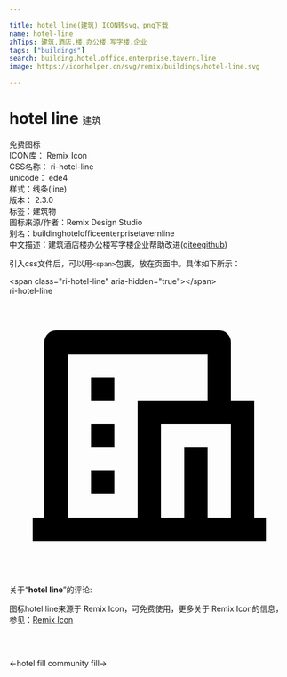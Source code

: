 ```yaml
---

title: hotel line(建筑) ICON转svg、png下载
name: hotel-line
zhTips: 建筑,酒店,楼,办公楼,写字楼,企业
tags: ["buildings"]
search: building,hotel,office,enterprise,tavern,line
image: https://iconhelper.cn/svg/remix/buildings/hotel-line.svg

---
```


# hotel line  <small style="font-size: 60%;font-weight: 100">建筑</small>


<div class="detail-page">
<p>
<span><span class="badge-success badge">免费图标</span> </span>
<br/>
<span>
ICON库：
<span class="badge-secondary badge">Remix Icon</span> 
</span>
<br/>
<span>
CSS名称：
<span class="badge-secondary badge">ri-hotel-line</span> 
</span>
<br/>
<span>
unicode：
<span class="badge-secondary badge">ede4</span> 
<copy-btn content='ede4' btn-title=""></copy-btn>
<copy-btn :content='String.fromCodePoint(parseInt("ede4", 16))' btn-title="复制U"></copy-btn>
</span><br/><span>样式：<span class="badge-light badge">线条(line)</span></span>
<br/>
<span>
版本：
<span class="badge-secondary badge">2.3.0</span> 
</span><br/><span>标签：<span class="badge-light badge"><router-link to="/tags/buildings.html">建筑物</router-link></span></span>
<br/>
<span>图标来源/作者：<span class="badge-light badge">Remix Design Studio</span></span> 
<br/>
<span>别名：<span class="badge-light badge">building</span><span class="badge-light badge">hotel</span><span class="badge-light badge">office</span><span class="badge-light badge">enterprise</span><span class="badge-light badge">tavern</span><span class="badge-light badge">line</span></span><br/><span class="zh-detail">中文描述：<span class="badge-primary badge">建筑</span><span class="badge-primary badge">酒店</span><span class="badge-primary badge">楼</span><span class="badge-primary badge">办公楼</span><span class="badge-primary badge">写字楼</span><span class="badge-primary badge">企业</span><span class="help-link"><span>帮助改进</span>(<a href="https://gitee.com/liuwave/icon-helper/edit/master/json/remix/buildings/hotel-line.json" target="_blank" rel="noopener noreferrer">gitee</a><a href="https://github.com/liuwave/icon-helper/edit/master/json/remix/buildings/hotel-line.json" target="_blank" rel="noopener noreferrer">github</a></span>)</span><br/>
</p>
</div>
<div class="alert alert-dark">
  <i class="ri-hotel-line ri-xs"></i>
  <i class="ri-hotel-line ri-sm"></i>
  <i class="ri-hotel-line ri-lg"></i>
  <i class="ri-hotel-line ri-2x"></i>
  <i class="ri-hotel-line ri-3x"></i>
  <i class="ri-hotel-line ri-5x"></i>
  <i class="ri-hotel-line ri-7x"></i>
</div>
<div>
  <p>引入css文件后，可以用<code>&lt;span&gt;</code>包裹，放在页面中。具体如下所示：    
  </p>
  <div class="alert alert-primary" style="font-size: 14px">
    &lt;span class="ri-hotel-line" aria-hidden="true"&gt;&lt;/span&gt;
    <copy-btn content='<span class="ri-hotel-line" aria-hidden="true"></span>'></copy-btn>
  </div>
  <div class="alert alert-secondary">
    <i class="ri-hotel-line"
    style="font-size: 24px"
    aria-hidden="true"></i> ri-hotel-line
    <copy-btn content="ri-hotel-line" btn-title="复制图标名称"></copy-btn>
  </div>
</div>
<div id="svg" class="svg-wrap">
<svg xmlns="http://www.w3.org/2000/svg" viewBox="0 0 24 24">
    <g>
        <path fill="none" d="M0 0h24v24H0z"/>
        <path d="M22 21H2v-2h1V4a1 1 0 0 1 1-1h14a1 1 0 0 1 1 1v5h2v10h1v2zm-5-2h2v-8h-6v8h2v-6h2v6zm0-10V5H5v14h6V9h6zM7 11h2v2H7v-2zm0 4h2v2H7v-2zm0-8h2v2H7V7z"/>
    </g>
</svg>

</div>
<detail full-name='ri-hotel-line'></detail>  
<div class="icon-detail__container">
<p>关于“<b>hotel line</b>”的评论:</p>
</div>
<Vssue title="关于“hotel line”的评论" />    
<div><p>图标hotel line来源于 Remix Icon，可免费使用，更多关于  Remix Icon的信息，参见：<a target="_blank" href="https://iconhelper.cn/remix.html">Remix Icon</a>
</p></div>

<div style="padding:2rem 0 " class="page-nav"><p class="inner"><span class="prev">←<router-link to="/icon/buildings/hotel-fill.html">hotel fill</router-link></span> <span class="next"><router-link to="/icon/buildings/community-fill.html">community fill</router-link>→</span></p></div>

